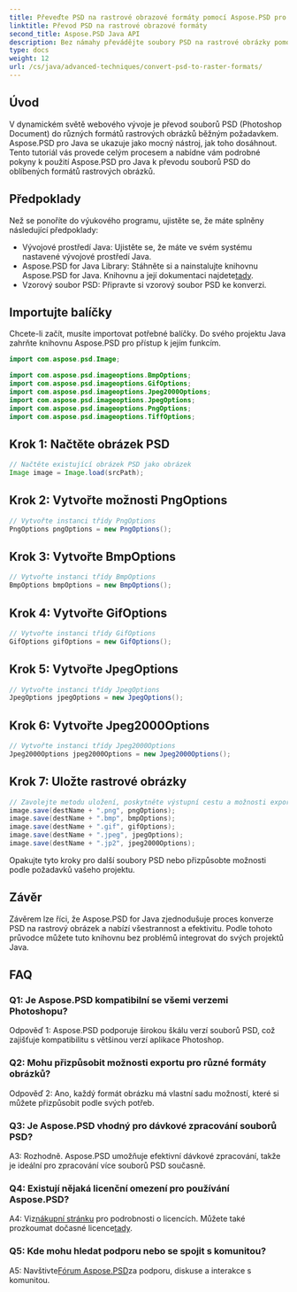 ```yaml
---
title: Převeďte PSD na rastrové obrazové formáty pomocí Aspose.PSD pro Javu
linktitle: Převod PSD na rastrové obrazové formáty
second_title: Aspose.PSD Java API
description: Bez námahy převádějte soubory PSD na rastrové obrázky pomocí Aspose.PSD for Java. Prozkoumejte pokyny krok za krokem, všestranné možnosti exportu a bezproblémovou integraci.
type: docs
weight: 12
url: /cs/java/advanced-techniques/convert-psd-to-raster-formats/
---
```

## Úvod

V dynamickém světě webového vývoje je převod souborů PSD (Photoshop Document) do různých formátů rastrových obrázků běžným požadavkem. Aspose.PSD pro Java se ukazuje jako mocný nástroj, jak toho dosáhnout. Tento tutoriál vás provede celým procesem a nabídne vám podrobné pokyny k použití Aspose.PSD pro Java k převodu souborů PSD do oblíbených formátů rastrových obrázků.

## Předpoklady

Než se ponoříte do výukového programu, ujistěte se, že máte splněny následující předpoklady:

- Vývojové prostředí Java: Ujistěte se, že máte ve svém systému nastavené vývojové prostředí Java.
-  Aspose.PSD for Java Library: Stáhněte si a nainstalujte knihovnu Aspose.PSD for Java. Knihovnu a její dokumentaci najdete[tady](https://reference.aspose.com/psd/java/).
- Vzorový soubor PSD: Připravte si vzorový soubor PSD ke konverzi.

## Importujte balíčky

Chcete-li začít, musíte importovat potřebné balíčky. Do svého projektu Java zahrňte knihovnu Aspose.PSD pro přístup k jejím funkcím.

```java
import com.aspose.psd.Image;

import com.aspose.psd.imageoptions.BmpOptions;
import com.aspose.psd.imageoptions.GifOptions;
import com.aspose.psd.imageoptions.Jpeg2000Options;
import com.aspose.psd.imageoptions.JpegOptions;
import com.aspose.psd.imageoptions.PngOptions;
import com.aspose.psd.imageoptions.TiffOptions;
```

## Krok 1: Načtěte obrázek PSD

```java
// Načtěte existující obrázek PSD jako obrázek
Image image = Image.load(srcPath);
```

## Krok 2: Vytvořte možnosti PngOptions

```java
// Vytvořte instanci třídy PngOptions
PngOptions pngOptions = new PngOptions();
```

## Krok 3: Vytvořte BmpOptions

```java
// Vytvořte instanci třídy BmpOptions
BmpOptions bmpOptions = new BmpOptions();
```

## Krok 4: Vytvořte GifOptions

```java
// Vytvořte instanci třídy GifOptions
GifOptions gifOptions = new GifOptions();
```

## Krok 5: Vytvořte JpegOptions

```java
// Vytvořte instanci třídy JpegOptions
JpegOptions jpegOptions = new JpegOptions();
```

## Krok 6: Vytvořte Jpeg2000Options

```java
// Vytvořte instanci třídy Jpeg2000Options
Jpeg2000Options jpeg2000Options = new Jpeg2000Options();
```

## Krok 7: Uložte rastrové obrázky

```java
// Zavolejte metodu uložení, poskytněte výstupní cestu a možnosti exportu pro převod souboru PSD do různých formátů rastrových souborů.
image.save(destName + ".png", pngOptions);
image.save(destName + ".bmp", bmpOptions);
image.save(destName + ".gif", gifOptions);
image.save(destName + ".jpeg", jpegOptions);
image.save(destName + ".jp2", jpeg2000Options);
```

Opakujte tyto kroky pro další soubory PSD nebo přizpůsobte možnosti podle požadavků vašeho projektu.

## Závěr

Závěrem lze říci, že Aspose.PSD for Java zjednodušuje proces konverze PSD na rastrový obrázek a nabízí všestrannost a efektivitu. Podle tohoto průvodce můžete tuto knihovnu bez problémů integrovat do svých projektů Java.

## FAQ

### Q1: Je Aspose.PSD kompatibilní se všemi verzemi Photoshopu?

Odpověď 1: Aspose.PSD podporuje širokou škálu verzí souborů PSD, což zajišťuje kompatibilitu s většinou verzí aplikace Photoshop.

### Q2: Mohu přizpůsobit možnosti exportu pro různé formáty obrázků?

Odpověď 2: Ano, každý formát obrázku má vlastní sadu možností, které si můžete přizpůsobit podle svých potřeb.

### Q3: Je Aspose.PSD vhodný pro dávkové zpracování souborů PSD?

A3: Rozhodně. Aspose.PSD umožňuje efektivní dávkové zpracování, takže je ideální pro zpracování více souborů PSD současně.

### Q4: Existují nějaká licenční omezení pro používání Aspose.PSD?

 A4: Viz[nákupní stránku](https://purchase.aspose.com/buy) pro podrobnosti o licencích. Můžete také prozkoumat dočasné licence[tady](https://purchase.aspose.com/temporary-license/).

### Q5: Kde mohu hledat podporu nebo se spojit s komunitou?

 A5: Navštivte[Fórum Aspose.PSD](https://forum.aspose.com/c/psd/34)za podporu, diskuse a interakce s komunitou.